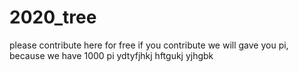 # 2020_tree
please contribute here for free
if you contribute we will gave you pi, because we have 1000 pi ydtyfjhkj
hftgukj
yjhgbk
